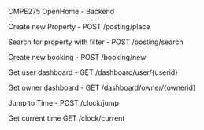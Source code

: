 CMPE275 OpenHome - Backend

Create new Property - POST /posting/place

Search for property with filter - POST /posting/search

Create new booking - POST /booking/new

Get user dashboard - GET /dashboard/user/{userid}

Get owner dashboard - GET /dashboard/owner/{ownerid}

Jump to Time - POST /clock/jump 

Get current time GET /clock/current